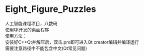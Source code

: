 # Eight_Figure_Puzzles
人工智能课程项目，八数码  
使用Qt开发的桌面程序  
使用方法：  
安装好C++Qt并解压后，双击.pro即可进入Qt creator编辑并编译运行  
需要注意路径中不能包含中文(Qt常见问题)
